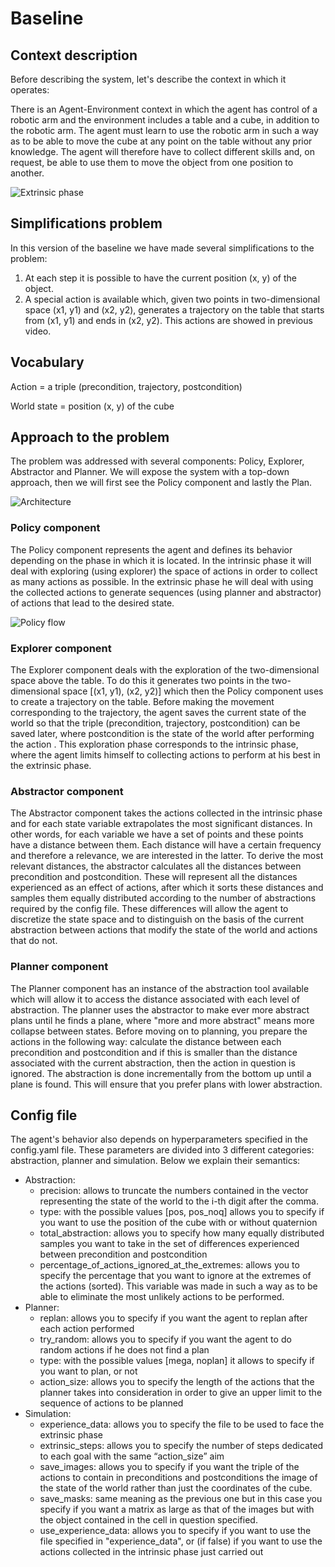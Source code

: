 # Baseline 

## Context description
Before describing the system, let's describe the context in which it operates:

There is an Agent-Environment context in which the agent has control of a robotic arm and the environment includes a table and a cube, in addition to the robotic arm. The agent must learn to use the robotic arm in such a way as to be able to move the cube at any point on the table without any prior knowledge. The agent will therefore have to collect different skills and, on request, be able to use them to move the object from one position to another.

![Extrinsic phase](https://github.com/emilio-cartoni/REAL2020_starter_kit/blob/master/baseline/media/extrinsic_phase_little_video.gif)

## Simplifications problem
In this version of the baseline we have made several simplifications to the problem:

 1. At each step it is possible to have the current position (x, y) of the object.
 2. A special action is available which, given two points in two-dimensional space (x1, y1) and (x2, y2), generates a trajectory on the table that starts from (x1, y1) and ends in (x2, y2). This actions are showed in previous video.



## Vocabulary
Action = a triple (precondition, trajectory, postcondition)

World state = position (x, y) of the cube

## Approach to the problem
The problem was addressed with several components: Policy, Explorer, Abstractor and Planner. We will expose the system with a top-down approach, then we will first see the Policy component and lastly the Plan.

![Architecture](https://github.com/emilio-cartoni/REAL2020_starter_kit/blob/master/baseline/media/architecture.svg)

### Policy component
The Policy component represents the agent and defines its behavior depending on the phase in which it is located. In the intrinsic phase it will deal with exploring (using explorer) the space of actions in order to collect as many actions as possible. In the extrinsic phase he will deal with using the collected actions to generate sequences (using planner and abstractor) of actions that lead to the desired state.

![Policy flow](https://github.com/emilio-cartoni/REAL2020_starter_kit/blob/master/baseline/media/class_policy.svg)

### Explorer component
The Explorer component deals with the exploration of the two-dimensional space above the table. To do this it generates two points in the two-dimensional space [(x1, y1), (x2, y2)] which then the Policy component uses to create a trajectory on the table. Before making the movement corresponding to the trajectory, the agent saves the current state of the world so that the triple (precondition, trajectory, postcondition) can be saved later, where postcondition is the state of the world after performing the action . This exploration phase corresponds to the intrinsic phase, where the agent limits himself to collecting actions to perform at his best in the extrinsic phase.

### Abstractor component
The Abstractor component takes the actions collected in the intrinsic phase and for each state variable extrapolates the most significant distances. In other words, for each variable we have a set of points and these points have a distance between them. Each distance will have a certain frequency and therefore a relevance, we are interested in the latter. To derive the most relevant distances, the abstractor calculates all the distances between precondition and postcondition. These will represent all the distances experienced as an effect of actions, after which it sorts these distances and samples them equally distributed according to the number of abstractions required by the config file. These differences will allow the agent to discretize the state space and to distinguish on the basis of the current abstraction between actions that modify the state of the world and actions that do not.

### Planner component
The Planner component has an instance of the abstraction tool available which will allow it to access the distance associated with each level of abstraction. The planner uses the abstractor to make ever more abstract plans until he finds a plane, where "more and more abstract" means more collapse between states. Before moving on to planning, you prepare the actions in the following way: calculate the distance between each precondition and postcondition and if this is smaller than the distance associated with the current abstraction, then the action in question is ignored. The abstraction is done incrementally from the bottom up until a plane is found. This will ensure that you prefer plans with lower abstraction.

## Config file
The agent's behavior also depends on hyperparameters specified in the config.yaml file. These parameters are divided into 3 different categories: abstraction, planner and simulation. Below we explain their semantics:
 - Abstraction:
   - precision: allows to truncate the numbers contained in the vector representing the state of the world to the i-th digit after the comma.
   - type: with the possible values ​​[pos, pos_noq] allows you to specify if you want to use the position of the cube with or without quaternion
   - total_abstraction: allows you to specify how many equally distributed samples you want to take in the set of differences experienced between precondition and postcondition
   - percentage_of_actions_ignored_at_the_extremes: allows you to specify the percentage that you want to ignore at the extremes of the actions (sorted). This variable was made in such a way as to be able to eliminate the most unlikely actions to be performed.
 - Planner:
   - replan: allows you to specify if you want the agent to replan after each action performed
   - try_random: allows you to specify if you want the agent to do random actions if he does not find a plan
   - type: with the possible values ​​[mega, noplan] it allows to specify if you want to plan, or not
   - action_size: allows you to specify the length of the actions that the planner takes into consideration in order to give an upper limit to the sequence of actions to be planned
 - Simulation:
   - experience_data: allows you to specify the file to be used to face the extrinsic phase
   - extrinsic_steps: allows you to specify the number of steps dedicated to each goal with the same “action_size” aim 
   - save_images: allows you to specify if you want the triple of the actions to contain in preconditions and postconditions the image of the state of the world rather than just the coordinates of the cube.
   - save_masks: same meaning as the previous one but in this case you specify if you want a matrix as large as that of the images but with the object contained in the cell in question specified.
   - use_experience_data: allows you to specify if you want to use the file specified in "experience_data", or (if false) if you want to use the actions collected in the intrinsic phase just carried out

